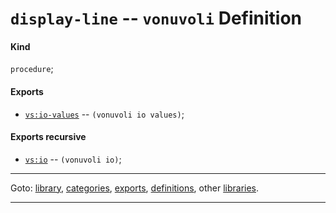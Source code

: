

<a id='definition__vonuvoli__display-line'></a>

# `display-line` -- `vonuvoli` Definition


<a id='definition__vonuvoli__display-line__kind'></a>

#### Kind

`procedure`;


<a id='definition__vonuvoli__display-line__exports'></a>

#### Exports

 * [`vs:io-values`](../../vonuvoli/exports/vs_3a_io-values.md#export__vonuvoli__vs_3a_io-values) -- `(vonuvoli io values)`;


<a id='definition__vonuvoli__display-line__exports-recursive'></a>

#### Exports recursive

 * [`vs:io`](../../vonuvoli/exports/vs_3a_io.md#export__vonuvoli__vs_3a_io) -- `(vonuvoli io)`;

----

Goto: [library](../../vonuvoli/_index.md#library__vonuvoli), [categories](../../vonuvoli/categories/_index.md#toc__vonuvoli__categories), [exports](../../vonuvoli/exports/_index.md#toc__vonuvoli__exports), [definitions](../../vonuvoli/definitions/_index.md#toc__vonuvoli__definitions), other [libraries](../../_libraries.md#toc__libraries).

----

